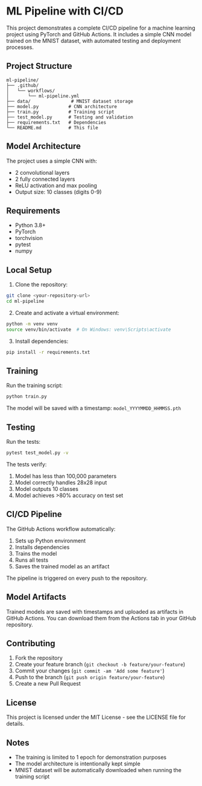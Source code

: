 # ML Pipeline with CI/CD

This project demonstrates a complete CI/CD pipeline for a machine learning project using PyTorch and GitHub Actions. It includes a simple CNN model trained on the MNIST dataset, with automated testing and deployment processes.

## Project Structure

```
ml-pipeline/
├── .github/
│   └── workflows/
│       └── ml-pipeline.yml
├── data/               # MNIST dataset storage
├── model.py           # CNN architecture
├── train.py           # Training script
├── test_model.py      # Testing and validation
├── requirements.txt   # Dependencies
└── README.md          # This file
```

## Model Architecture

The project uses a simple CNN with:
- 2 convolutional layers
- 2 fully connected layers
- ReLU activation and max pooling
- Output size: 10 classes (digits 0-9)

## Requirements

- Python 3.8+
- PyTorch
- torchvision
- pytest
- numpy

## Local Setup

1. Clone the repository:
```bash
git clone <your-repository-url>
cd ml-pipeline
```

2. Create and activate a virtual environment:
```bash
python -m venv venv
source venv/bin/activate  # On Windows: venv\Scripts\activate
```

3. Install dependencies:
```bash
pip install -r requirements.txt
```

## Training

Run the training script:
```bash
python train.py
```

The model will be saved with a timestamp: `model_YYYYMMDD_HHMMSS.pth`

## Testing

Run the tests:
```bash
pytest test_model.py -v
```

The tests verify:
1. Model has less than 100,000 parameters
2. Model correctly handles 28x28 input
3. Model outputs 10 classes
4. Model achieves >80% accuracy on test set

## CI/CD Pipeline

The GitHub Actions workflow automatically:
1. Sets up Python environment
2. Installs dependencies
3. Trains the model
4. Runs all tests
5. Saves the trained model as an artifact

The pipeline is triggered on every push to the repository.

## Model Artifacts

Trained models are saved with timestamps and uploaded as artifacts in GitHub Actions. You can download them from the Actions tab in your GitHub repository.

## Contributing

1. Fork the repository
2. Create your feature branch (`git checkout -b feature/your-feature`)
3. Commit your changes (`git commit -am 'Add some feature'`)
4. Push to the branch (`git push origin feature/your-feature`)
5. Create a new Pull Request

## License

This project is licensed under the MIT License - see the LICENSE file for details.

## Notes

- The training is limited to 1 epoch for demonstration purposes
- The model architecture is intentionally kept simple
- MNIST dataset will be automatically downloaded when running the training script